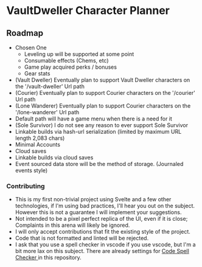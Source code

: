 # VaultDweller Character Planner

## Roadmap

- Chosen One
  - Leveling up will be supported at some point
  - Consumable effects (Chems, etc)
  - Game play acquired perks / bonuses
  - Gear stats
- (Vault Dweller) Eventually plan to support Vault Dweller characters on the '/vault-dweller' Url path
- (Courier) Eventually plan to support Courier characters on the '/courier' Url path
- (Lone Wanderer) Eventually plan to support Courier characters on the '/lone-wanderer' Url path
- Default path will have a game menu when there is a need for it
- (Sole Survivor) I do not see any reason to ever support Sole Survivor
- Linkable builds via hash-url serialization (limited by maximum URL length 2,083 chars)
- Minimal Accounts
- Cloud saves
- Linkable builds via cloud saves
- Event sourced data store will be the method of storage. (Journaled events style)

### Contributing

- This is my first non-trivial project using Svelte and a few other technologies, if I'm using bad practices, I'll hear you out on the subject. However this is not a guarantee I will implement your suggestions.
- Not intended to be a pixel perfect replica of the UI, even if it is close; Complaints in this arena will likely be ignored.
- I will only accept contributions that fit the existing style of the project.
- Code that is not formatted and linted will be rejected.
- I ask that you use a spell checker in vscode if you use vscode, but I'm a bit more lax on this subject. There are already settings for [Code Spell Checker
  ](https://marketplace.visualstudio.com/items?itemName=streetsidesoftware.code-spell-checker) in this repository.
